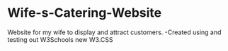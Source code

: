 # Wife-s-Catering-Website
Website for my wife to display and attract customers.
-Created using and testing out W3Schools new W3.CSS
